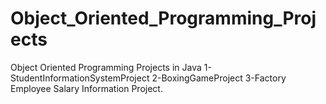 # Object_Oriented_Programming_Projects
Object Oriented Programming Projects in Java
1-StudentInformationSystemProject
2-BoxingGameProject
3-Factory Employee Salary Information Project.


